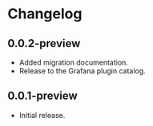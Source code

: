 # Changelog

## 0.0.2-preview

- Added migration documentation.
- Release to the Grafana plugin catalog.

## 0.0.1-preview

- Initial release.
